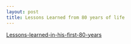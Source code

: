 ```yaml
---
layout: post
title: Lessons Learned from 80 years of life
---
```


[Lessons-learned-in-his-first-80-years](https://www.blackstone.com/media/blogs/blackstone's-byron-wien-discusses-lessons-learned-in-his-first-80-years)
